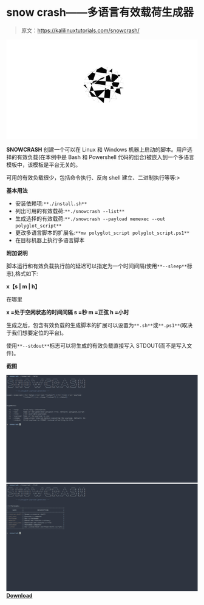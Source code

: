 # snow crash——多语言有效载荷生成器

> 原文：<https://kalilinuxtutorials.com/snowcrash/>

[![SNOWCRASH – A Polyglot Payload Generator](img//47315d6083bea1c6406d93c64fac2599.png "SNOWCRASH – A Polyglot Payload Generator")](https://1.bp.blogspot.com/-6abUjCQcg4I/XywVOhGyPQI/AAAAAAAAHLc/YVgs3h5WQhYVjdynO7dqQDSyGVhKs1SsACLcBGAsYHQ/s728/SNOWCRASH%25281%2529.png)

**SNOWCRASH** 创建一个可以在 Linux 和 Windows 机器上启动的脚本。用户选择的有效负载(在本例中是 Bash 和 Powershell 代码的组合)被嵌入到一个多语言模板中，该模板是平台无关的。

可用的有效负载很少，包括命令执行、反向 shell 建立、二进制执行等等:>

**基本用法**

*   安装依赖项:`**./install.sh**`
*   列出可用的有效载荷:`**./snowcrash --list**`
*   生成选择的有效载荷:`**./snowcrash --payload memexec --out polyglot_script**`
*   更改多语言脚本的扩展名:`**mv polyglot_script polyglot_script.ps1**`
*   在目标机器上执行多语言脚本

**附加说明**

脚本运行和有效负载执行前的延迟可以指定为一个时间间隔(使用`**--sleep**`标志),格式如下:

**x【s | m | h】**

在哪里

**x =处于空闲状态的时间间隔
s =秒
m =正弦
h =小时**

生成之后，包含有效负载的生成脚本的扩展可以设置为`**.sh**`或`**.ps1**`(取决于我们想要定位的平台)。

使用`**--stdout**`标志可以将生成的有效负载直接写入 STDOUT(而不是写入文件)。

**截图**

![](img//e3c4bc417480a2a64fc35475ade2555e.png)![](img//6394cecefa3e9459a48a725ccecc39df.png)[**Download**](https://github.com/wintrmvte/SNOWCRASH)